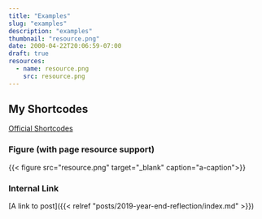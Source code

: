 ```yaml
---
title: "Examples"
slug: "examples"
description: "examples"
thumbnail: "resource.png"
date: 2000-04-22T20:06:59-07:00
draft: true
resources:
  - name: resource.png
    src: resource.png
---
```


## My Shortcodes

[Official Shortcodes](https://gohugo.io/content-management/shortcodes/)

### Figure (with page resource support)

{{< figure src="resource.png" target="_blank" caption="a-caption">}}

### Internal Link

[A link to post]({{< relref "posts/2019-year-end-reflection/index.md" >}})

